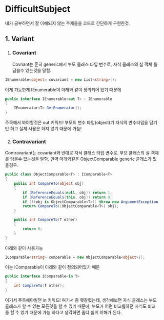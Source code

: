 # DifficultSubject
내가 공부하면서 잘 이해되지 않는 주제들을 코드로 간단하게 구현한것.

## 1. Variant
1. ### Covariant
	Covriant는 흔히 generic에서 부모 클래스 타입 변수로, 자식 클래스의 실 객체 를 담을수 있는것을 말함.
```cs
IEnumerable<object> covariant = new List<string>();
```
이게 가능한게 IEnumerable이 아래와 같이 정의되어 있기 때문에
```cs
public interface IEnumerable<out T> : IEnumerable
{
	IEnumerator<T> GetEnumerator();
}
```
주목해서 봐야할것은 out 키워드!
부모의 변수 타입(object)가 자식의 변수타입을 담기만 하고 실제 사용은 하지 않기 때문에 가능!

2. ### Contravariant
Contravariant는 covariant와 반대로 자식 클래스 타입 변수로, 부모 클래스의 실 객체를 담을수 있는것을 말함.
만약 아래와같은 ObjectComparable generic 클래스가 있을경우.
```cs
public class ObjectComparable<T> : IComparable<T>
{
    public int CompareTo(object obj)
    {
        if (ReferenceEquals(null, obj)) return 1;
        if (ReferenceEquals(this, obj)) return 0;
        if (!(obj is ObjectComparable<T>)) throw new ArgumentException($"Object must be of type {nameof(ObjectComparable<T>)}");
        return CompareTo((ObjectComparable<T>) obj);
    }

    public int CompareTo(T other)
    {
        return 0;
    }
}
```
 아래와 같이 사용가능
```cs
IComparable<string> comparable = new ObjectComparable<object>();
```
이는 IComparable이 아래와 같이 정의되어있기 때문
```cs
public interface IComparable<in T>
{
	int CompareTo(T other);
}
```
여기서 주목해야될껀 in 키워드!
여기서 좀 헷갈렸는데, 생각해보면 자식 클래스는 부모클래스가 할 수 있는 모든것을 할 수 있기 때문에, 부모가 어떤 비교를하던
자식도 비교를 할 수 있기 때문에 가능 하다고 생각하면 좀더 쉽게 이해가 된다.
